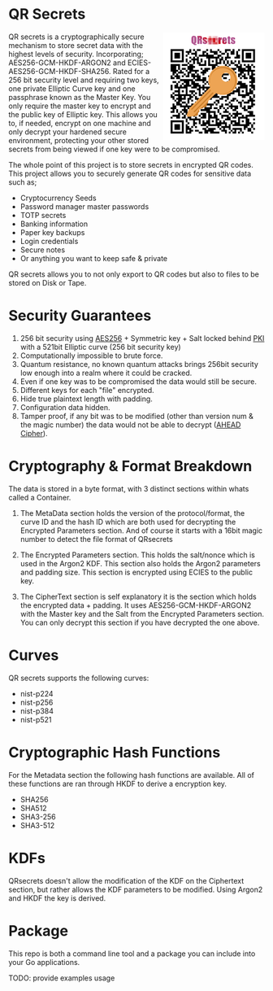 # QR Secrets

<img align="right" width="200" src="./assets/logo.png">

QR secrets is a cryptographically secure mechanism to store secret data with the highest levels of security. Incorporating; AES256-GCM-HKDF-ARGON2 and ECIES-AES256-GCM-HKDF-SHA256. Rated for a 256 bit security level and requiring two keys, one private Elliptic Curve key and one passphrase known as the Master Key. You only require the master key to encrypt and the public key of Elliptic key. This allows you to, if needed, encrypt on one machine and only decrypt your hardened secure environment, protecting your other stored secrets from being viewed if one key were to be compromised.

The whole point of this project is to store secrets in encrypted QR codes. This project allows you to securely generate QR codes for sensitive data such as;

- Cryptocurrency Seeds
- Password manager master passwords
- TOTP secrets
- Banking information
- Paper key backups
- Login credentials
- Secure notes
- Or anything you want to keep safe & private

QR secrets allows you to not only export to QR codes but also to files to be stored on Disk or Tape.

# Security Guarantees

1. 256 bit security using [AES256](https://en.wikipedia.org/wiki/Advanced_Encryption_Standard) + Symmetric key + Salt locked behind [PKI](https://en.wikipedia.org/wiki/Public-key_cryptography) with a 521bit Elliptic curve (256 bit security key)
2. Computationally impossible to brute force.
3. Quantum resistance, no known quantum attacks brings 256bit security low enough into a realm where it could be cracked.
4. Even if one key was to be compromised the data would still be secure.
5. Different keys for each "file" encrypted.
6. Hide true plaintext length with padding.
7. Configuration data hidden.
8. Tamper proof, if any bit was to be modified (other than version num & the magic number) the data would not be able to decrypt ([AHEAD Cipher](https://en.wikipedia.org/wiki/Authenticated_encryption)).

# Cryptography & Format Breakdown

The data is stored in a byte format, with 3 distinct sections within whats called a Container.

1. The MetaData section holds the version of the protocol/format, the curve ID and the hash ID which are both used for decrypting the Encrypted Parameters section. And of course it starts with a 16bit magic number to detect the file format of QRsecrets

2. The Encrypted Parameters section. This holds the salt/nonce which is used in the Argon2 KDF. This section also holds the Argon2 parameters and padding size. This section is encrypted using ECIES to the public key.

3. The CipherText section is self explanatory it is the section which holds the encrypted data + padding. It uses AES256-GCM-HKDF-ARGON2 with the Master key and the Salt from the Encrypted Parameters section. You can only decrypt this section if you have decrypted the one above.

# Curves

QR secrets supports the following curves:

- nist-p224
- nist-p256
- nist-p384
- nist-p521

# Cryptographic Hash Functions

For the Metadata section the following hash functions are available. All of these functions are ran through HKDF to derive a encryption key.

- SHA256
- SHA512
- SHA3-256
- SHA3-512

# KDFs

QRsecrets doesn't allow the modification of the KDF on the Ciphertext section, but rather allows the KDF parameters to be modified. Using Argon2 and HKDF the key is derived.

# Package

This repo is both a command line tool and a package you can include into your Go applications.

TODO: provide examples usage
